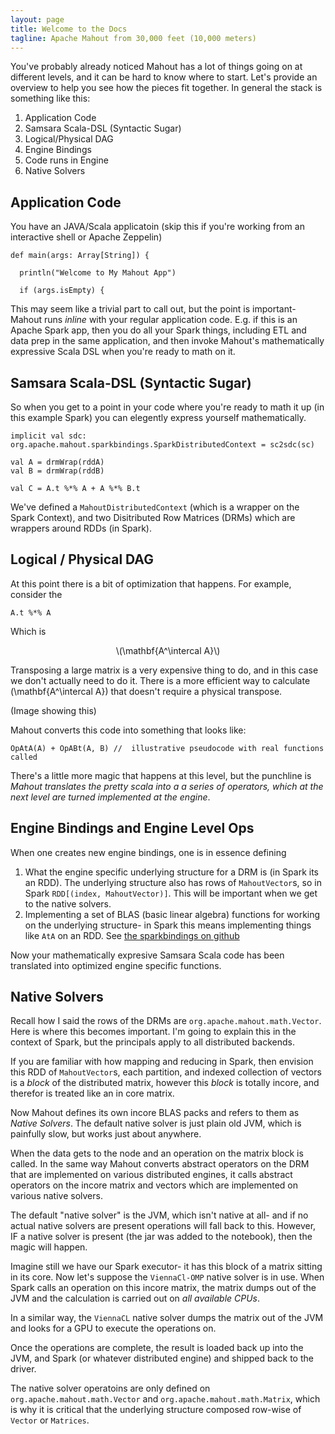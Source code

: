 ```yaml
---
layout: page
title: Welcome to the Docs
tagline: Apache Mahout from 30,000 feet (10,000 meters)
---
```



You've probably already noticed Mahout has a lot of things going on at different levels, and it can be hard to know where
to start.  Let's provide an overview to help you see how the pieces fit together. In general the stack is something like this:

1. Application Code
1. Samsara Scala-DSL (Syntactic Sugar)
1. Logical/Physical DAG
1. Engine Bindings
1. Code runs in Engine
1. Native Solvers 

## Application Code

You have an JAVA/Scala applicatoin (skip this if you're working from an interactive shell or Apache Zeppelin)

    
    def main(args: Array[String]) {

      println("Welcome to My Mahout App")

      if (args.isEmpty) {

This may seem like a trivial part to call out, but the point is important- Mahout runs _inline_ with your regular application 
code. E.g. if this is an Apache Spark app, then you do all your Spark things, including ETL and data prep in the same 
application, and then invoke Mahout's mathematically expressive Scala DSL when you're ready to math on it.

## Samsara Scala-DSL (Syntactic Sugar)

So when you get to a point in your code where you're ready to math it up (in this example Spark) you can elegently express 
yourself mathematically.

    implicit val sdc: org.apache.mahout.sparkbindings.SparkDistributedContext = sc2sdc(sc)
    
    val A = drmWrap(rddA)
    val B = drmWrap(rddB) 
    
    val C = A.t %*% A + A %*% B.t
    
We've defined a `MahoutDistributedContext` (which is a wrapper on the Spark Context), and two Disitributed Row Matrices (DRMs)
which are wrappers around RDDs (in Spark).  

## Logical / Physical DAG

At this point there is a bit of optimization that happens.  For example, consider the
    
    A.t %*% A
    
Which is 
<center>\(\mathbf{A^\intercal A}\)</center>

Transposing a large matrix is a very expensive thing to do, and in this case we don't actually need to do it. There is a
more efficient way to calculate <foo>\(\mathbf{A^\intercal A}\)</foo> that doesn't require a physical transpose. 

(Image showing this)

Mahout converts this code into something that looks like:

    OpAtA(A) + OpABt(A, B) //  illustrative pseudocode with real functions called

There's a little more magic that happens at this level, but the punchline is _Mahout translates the pretty scala into a
a series of operators, which at the next level are turned implemented at the engine_.

## Engine Bindings and Engine Level Ops

When one creates new engine bindings, one is in essence defining

1. What the engine specific underlying structure for a DRM is (in Spark its an RDD).  The underlying structure also has 
rows of `MahoutVector`s, so in Spark `RDD[(index, MahoutVector)]`.  This will be important when we get to the native solvers. 
1. Implementing a set of BLAS (basic linear algebra) functions for working on the underlying structure- in Spark this means
implementing things like `AtA` on an RDD. See [the sparkbindings on github](https://github.com/apache/mahout/tree/master/spark/src/main/scala/org/apache/mahout/sparkbindings)

Now your mathematically expresive Samsara Scala code has been translated into optimized engine specific functions.

## Native Solvers

Recall how I said the rows of the DRMs are `org.apache.mahout.math.Vector`.  Here is where this becomes important. I'm going 
to explain this in the context of Spark, but the principals apply to all distributed backends. 

If you are familiar with how mapping and reducing in Spark, then envision this RDD of `MahoutVector`s,  each partition, 
and indexed collection of vectors is a _block_ of the distributed matrix, however this _block_ is totally incore, and therefor
is treated like an in core matrix. 

Now Mahout defines its own incore BLAS packs and refers to them as _Native Solvers_.  The default native solver is just plain
old JVM, which is painfully slow, but works just about anywhere.  

When the data gets to the node and an operation on the matrix block is called.  In the same way Mahout converts abstract
operators on the DRM that are implemented on various distributed engines, it calls abstract operators on the incore matrix 
and vectors which are implemented on various native solvers. 

The default "native solver" is the JVM, which isn't native at all- and if no actual native solvers are present operations 
will fall back to this. However, IF a native solver is present (the jar was added to the notebook), then the magic will happen.

Imagine still we have our Spark executor- it has this block of a matrix sitting in its core. Now let's suppose the `ViennaCl-OMP`
native solver is in use.  When Spark calls an operation on this incore matrix, the matrix dumps out of the JVM and the 
calculation is carried out on _all available CPUs_. 

In a similar way, the `ViennaCL` native solver dumps the matrix out of the JVM and looks for a GPU to execute the operations on.
 
Once the operations are complete, the result is loaded back up into the JVM, and Spark (or whatever distributed engine) and 
shipped back to the driver. 

The native solver operatoins are only defined on `org.apache.mahout.math.Vector` and `org.apache.mahout.math.Matrix`, which is 
why it is critical that the underlying structure composed row-wise of `Vector` or `Matrices`. 


